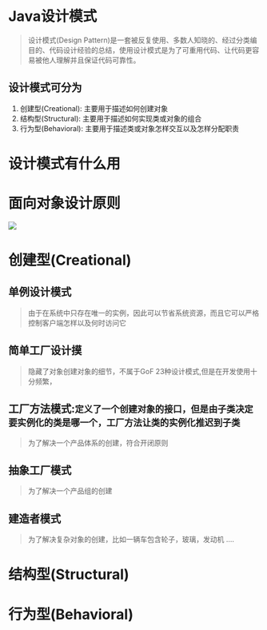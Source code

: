 # Java设计模式
> 设计模式(Design Pattern)是一套被反复使用、多数人知晓的、经过分类编目的、代码设计经验的总结，使用设计模式是为了可重用代码、让代码更容易被他人理解并且保证代码可靠性。

## 设计模式可分为
1. 创建型(Creational): 主要用于描述如何创建对象 
2. 结构型(Structural): 主要用于描述如何实现类或对象的组合
3. 行为型(Behavioral): 主要用于描述类或对象怎样交互以及怎样分配职责

# 设计模式有什么用
# 面向对象设计原则
![](http://7xv4mv.com1.z0.glb.clouddn.com/blog/2017-12-31-153528.png)

# 创建型(Creational)
## 单例设计模式
> 由于在系统中只存在唯一的实例，因此可以节省系统资源，而且它可以严格控制客户端怎样以及何时访问它

## 简单工厂设计摸
> 隐藏了对象创建对象的细节，不属于GoF 23种设计模式,但是在开发使用十分频繁，

## 工厂方法模式:`定义了一个创建对象的接口，但是由子类决定要实例化的类是哪一个，工厂方法让类的实例化推迟到子类`
> 为了解决一个产品体系的创建，符合开闭原则


## 抽象工厂模式
> 为了解决一个产品组的创建

## 建造者模式
> 为了解决复杂对象的创建，比如一辆车包含轮子，玻璃，发动机 ....

# 结构型(Structural)
# 行为型(Behavioral)
